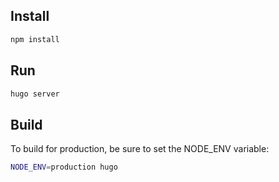 ## Install

```bash
npm install
```

## Run

```bash
hugo server
```

## Build

To build for production, be sure to set the NODE_ENV variable:

```bash
NODE_ENV=production hugo
```
